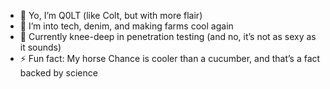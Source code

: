 - 👋 Yo, I’m Q0LT (like Colt, but with more flair)
- 👀 I’m into tech, denim, and making farms cool again
- 🤠 Currently knee-deep in penetration testing (and no, it’s not as sexy as it sounds)
- ⚡ Fun fact: My horse Chance is cooler than a cucumber, and that’s a fact backed by science
<!---
Q0LT/Q0LT is a ✨ special ✨ repository because its `README.md` (this file) appears on your GitHub profile.
You can click the Preview link to take a look at your changes.
--->
